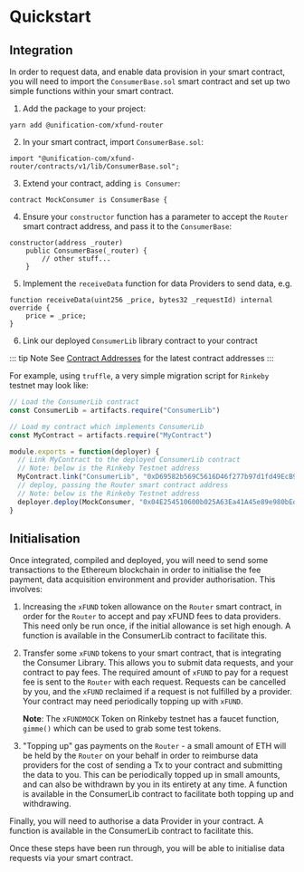 # Quickstart

## Integration

In order to request data, and enable data provision in your smart contract, you will need to
import the `ConsumerBase.sol` smart contract and set up two simple functions within your smart contract.

1. Add the package to your project:

```
yarn add @unification-com/xfund-router
```

2. In your smart contract, import `ConsumerBase.sol`:

```solidity
import "@unification-com/xfund-router/contracts/v1/lib/ConsumerBase.sol";
```

3. Extend your contract, adding `is Consumer`:

```solidity
contract MockConsumer is ConsumerBase {
```

4. Ensure your `constructor` function has a parameter to accept the `Router` smart contract
   address, and pass it to the `ConsumerBase`:

```solidity
constructor(address _router)
    public ConsumerBase(_router) {
        // other stuff...
    }
```

5. Implement the `receiveData` function for data Providers to send data, e.g.

```solidity
function receiveData(uint256 _price, bytes32 _requestId) internal override {
    price = _price;
}
```

6. Link our deployed `ConsumerLib` library contract to your contract

::: tip Note
See [Contract Addresses](../contracts.md) for the latest contract addresses
:::

For example, using `truffle`, a very simple migration script for `Rinkeby` testnet
may look like:

```javascript
// Load the ConsumerLib contract
const ConsumerLib = artifacts.require("ConsumerLib")

// Load my contract which implements ConsumerLib
const MyContract = artifacts.require("MyContract")

module.exports = function(deployer) {
  // Link MyContract to the deployed ConsumerLib contract
  // Note: below is the Rinkeby Testnet address
  MyContract.link("ConsumerLib", "0xD69582b569C5616D46f277b97d1fd49EcB9df418")
  // deploy, passing the Router smart contract address
  // Note: below is the Rinkeby Testnet address
  deployer.deploy(MockConsumer, "0x04E254510600b025A63Ea41A45e89e980bEdb2DD")
}
```

## Initialisation

Once integrated, compiled and deployed, you will need to send some transactions to the
Ethereum blockchain in order to initialise the fee payment, data acquisition environment
and provider authorisation. This involves:

1) Increasing the `xFUND` token allowance on the `Router` smart contract, in order for the `Router`
   to accept and pay xFUND fees to data providers. This need only be run once, if the initial
   allowance is set high enough. A function is available in the ConsumerLib contract to facilitate
   this.
2) Transfer some `xFUND` tokens to your smart contract, that is integrating the Consumer Library.
   This allows you to submit data requests, and your contract to pay fees. The required amount
   of `xFUND` to pay for a request fee is sent to the `Router` with each request. Requests can
   be cancelled by you, and the `xFUND` reclaimed if a request is not fulfilled by a provider.
   Your contract may need periodically topping up with `xFUND`.

   **Note**: The `xFUNDMOCK` Token on Rinkeby testnet has a faucet function, `gimme()` which can be used
   to grab some test tokens.
3) "Topping up" gas payments on the `Router` - a small amount of ETH will be held by the `Router`
   on your behalf in order to reimburse data providers for the cost of sending a Tx to your contract
   and submitting the data to you. This can be periodically topped up in small amounts, and can
   also be withdrawn by you in its entirety at any time. A function is available in the ConsumerLib contract to facilitate
   both topping up and withdrawing.

Finally, you will need to authorise a data Provider in your contract. A function is
available in the ConsumerLib contract to facilitate this.

Once these steps have been run through, you will be able to initialise data requests via your
smart contract.
